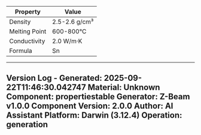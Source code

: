 | Property | Value |
|----------|-------|
| Density | 2.5-2.6 g/cm³ |
| Melting Point | 600-800°C |
| Conductivity | 2.0 W/m·K |
| Formula | Sn |


---
Version Log - Generated: 2025-09-22T11:46:30.042747
Material: Unknown
Component: propertiestable
Generator: Z-Beam v1.0.0
Component Version: 2.0.0
Author: AI Assistant
Platform: Darwin (3.12.4)
Operation: generation
---